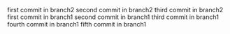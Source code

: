 
first commit in branch2
second commit in branch2
third commit in branch2
first commit in branch1
second commit in branch1
third commit in branch1
fourth commit in branch1
fifth commit in branch1
